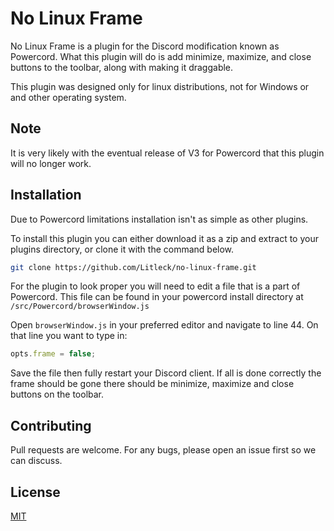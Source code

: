 # No Linux Frame

No Linux Frame is a plugin for the Discord modification known as Powercord. What this plugin will do is add minimize, maximize, and close buttons to the toolbar, along with making it draggable.

This plugin was designed only for linux distributions, not for Windows or and other operating system.

## Note

It is very likely with the eventual release of V3 for Powercord that this plugin will no longer work.

## Installation
Due to Powercord limitations installation isn't as simple as other plugins. 

To install this plugin you can either download it as a zip and extract to your plugins directory, or clone it with the command below.


```bash
git clone https://github.com/Litleck/no-linux-frame.git
```

For the plugin to look proper you will need to edit a file that is a part of Powercord. This file can be found in your powercord install directory at `/src/Powercord/browserWindow.js`

Open `browserWindow.js` in your preferred editor and navigate to line 44. On that line you want to type in:

```js
opts.frame = false;
```

Save the file then fully restart your Discord client. If all is done correctly the frame should be gone there should be minimize, maximize and close buttons on the toolbar.

## Contributing
Pull requests are welcome. For any bugs, please open an issue first so we can discuss.

## License
[MIT](https://choosealicense.com/licenses/mit/)
